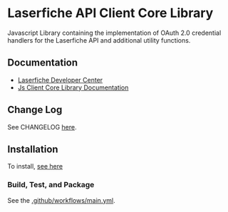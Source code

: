 # Laserfiche API Client Core Library

Javascript Library containing the implementation of OAuth 2.0 credential handlers for the Laserfiche API and additional utility functions.

## Documentation

- [Laserfiche Developer Center](https://developer.laserfiche.com/)
- [Js Client Core Library Documentation](https://laserfiche.github.io/lf-api-client-core-js/docs/1.x/index.html)

## Change Log

See CHANGELOG [here](https://github.com/Laserfiche/lf-api-js/blob/HEAD/packages/lf-api-client-core-js/CHANGELOG.md).

## Installation

To install, [see here](https://www.npmjs.com/package/@laserfiche/lf-api-client-core)

### Build, Test, and Package

See the [.github/workflows/main.yml](https://github.com/Laserfiche/lf-api-js/blob/HEAD/.github/workflows/main.yml).
